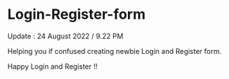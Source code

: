 # Login-Register-form

Update : 24 August 2022 / 9.22 PM

Helping you if confused creating newbie Login and Register form.

Happy Login and Register !!

